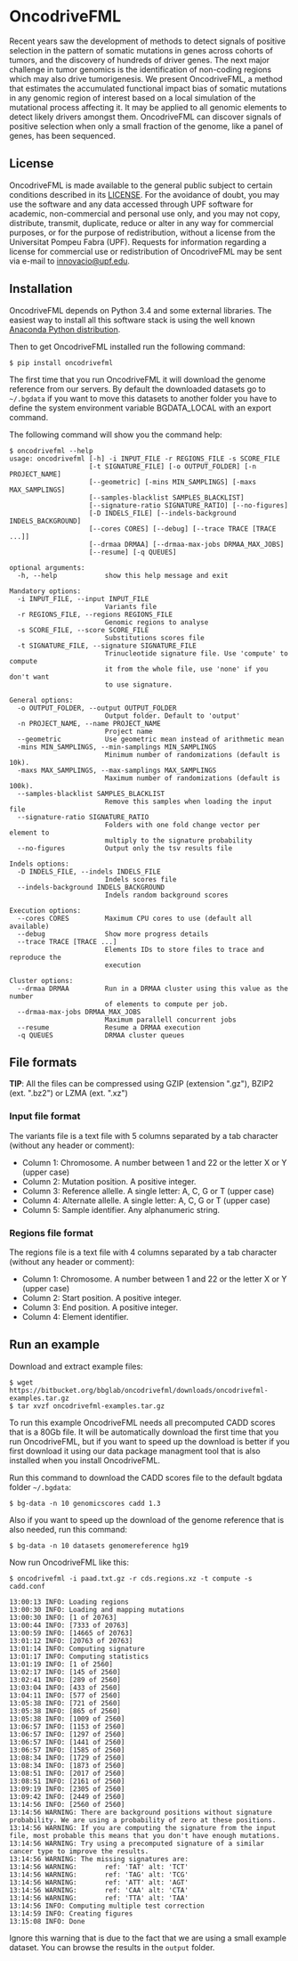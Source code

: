 # OncodriveFML #

Recent years saw the development of methods to detect signals of positive selection in the pattern of somatic mutations in genes across cohorts of tumors, and the discovery of hundreds of driver genes. The next major challenge in tumor genomics is the identification of non-coding regions which may also drive tumorigenesis. We present OncodriveFML, a method that estimates the accumulated functional impact bias of somatic mutations in any genomic region of interest based on a local simulation of the mutational process affecting it. It may be applied to all genomic elements to detect likely drivers amongst them. OncodriveFML can discover signals of positive selection when only a small fraction of the genome, like a panel of genes, has been sequenced.

## License ##
OncodriveFML is made available to the general public subject to certain conditions described in its [LICENSE](LICENSE). For the avoidance of doubt, you may use the software and any data accessed through UPF software for academic, non-commercial and personal use only, and you may not copy, distribute, transmit, duplicate, reduce or alter in any way for commercial purposes, or for the purpose of redistribution, without a license from the Universitat Pompeu Fabra (UPF). Requests for information regarding a license for commercial use or redistribution of OncodriveFML may be sent via e-mail to innovacio@upf.edu.

## Installation ##

OncodriveFML depends on Python 3.4 and some external libraries. The easiest way to install all this software stack is using the well known [Anaconda Python distribution](http://continuum.io/downloads).

Then to get OncodriveFML installed run the following command:

	$ pip install oncodrivefml

The first time that you run OncodriveFML it will download the genome reference from our servers. By default the downloaded datasets go to ``~/.bgdata`` if you want to move this datasets to another folder you have to define the system environment variable BGDATA_LOCAL with an export command. 

The following command will show you the command help:

	$ oncodrivefml --help
    usage: oncodrivefml [-h] -i INPUT_FILE -r REGIONS_FILE -s SCORE_FILE
                        [-t SIGNATURE_FILE] [-o OUTPUT_FOLDER] [-n PROJECT_NAME]
                        [--geometric] [-mins MIN_SAMPLINGS] [-maxs MAX_SAMPLINGS]
                        [--samples-blacklist SAMPLES_BLACKLIST]
                        [--signature-ratio SIGNATURE_RATIO] [--no-figures]
                        [-D INDELS_FILE] [--indels-background INDELS_BACKGROUND]
                        [--cores CORES] [--debug] [--trace TRACE [TRACE ...]]
                        [--drmaa DRMAA] [--drmaa-max-jobs DRMAA_MAX_JOBS]
                        [--resume] [-q QUEUES]
    
    optional arguments:
      -h, --help            show this help message and exit
    
    Mandatory options:
      -i INPUT_FILE, --input INPUT_FILE
                            Variants file
      -r REGIONS_FILE, --regions REGIONS_FILE
                            Genomic regions to analyse
      -s SCORE_FILE, --score SCORE_FILE
                            Substitutions scores file
      -t SIGNATURE_FILE, --signature SIGNATURE_FILE
                            Trinucleotide signature file. Use 'compute' to compute
                            it from the whole file, use 'none' if you don't want
                            to use signature.
    
    General options:
      -o OUTPUT_FOLDER, --output OUTPUT_FOLDER
                            Output folder. Default to 'output'
      -n PROJECT_NAME, --name PROJECT_NAME
                            Project name
      --geometric           Use geometric mean instead of arithmetic mean
      -mins MIN_SAMPLINGS, --min-samplings MIN_SAMPLINGS
                            Minimum number of randomizations (default is 10k).
      -maxs MAX_SAMPLINGS, --max-samplings MAX_SAMPLINGS
                            Maximum number of randomizations (default is 100k).
      --samples-blacklist SAMPLES_BLACKLIST
                            Remove this samples when loading the input file
      --signature-ratio SIGNATURE_RATIO
                            Folders with one fold change vector per element to
                            multiply to the signature probability
      --no-figures          Output only the tsv results file
    
    Indels options:
      -D INDELS_FILE, --indels INDELS_FILE
                            Indels scores file
      --indels-background INDELS_BACKGROUND
                            Indels random background scores
    
    Execution options:
      --cores CORES         Maximum CPU cores to use (default all available)
      --debug               Show more progress details
      --trace TRACE [TRACE ...]
                            Elements IDs to store files to trace and reproduce the
                            execution
    
    Cluster options:
      --drmaa DRMAA         Run in a DRMAA cluster using this value as the number
                            of elements to compute per job.
      --drmaa-max-jobs DRMAA_MAX_JOBS
                            Maximum parallell concurrent jobs
      --resume              Resume a DRMAA execution
      -q QUEUES             DRMAA cluster queues
      
## File formats ##

**TIP**:  All the files can be compressed using GZIP (extension ".gz"), BZIP2 (ext. ".bz2") or LZMA (ext. ".xz")

### Input file format ###

The variants file is a text file with 5 columns separated by a tab character (without any header or comment):

* Column 1: Chromosome. A number between 1 and 22 or the letter X or Y (upper case)
* Column 2: Mutation position. A positive integer.
* Column 3: Reference allelle. A single letter: A, C, G or T (upper case)
* Column 4: Alternate allelle. A single letter: A, C, G or T (upper case)
* Column 5: Sample identifier. Any alphanumeric string.
      
### Regions file format ###

The regions file is a text file with 4 columns separated by a tab character (without any header or comment):

* Column 1: Chromosome. A number between 1 and 22 or the letter X or Y (upper case)
* Column 2: Start position. A positive integer.
* Column 3: End position. A positive integer.
* Column 4: Element identifier.

## Run an example ##

Download and extract example files:

    $ wget https://bitbucket.org/bbglab/oncodrivefml/downloads/oncodrivefml-examples.tar.gz
    $ tar xvzf oncodrivefml-examples.tar.gz
    
To run this example OncodriveFML needs all precomputed CADD scores that is a 80Gb file. It will be 
automatically download the first time that you run OncodriveFML, but if you want to speed up the download is better
if you first download it using our data package managment tool that is also installed when you install OncodriveFML.

Run this command to download the CADD scores file to the default bgdata folder `~/.bgdata`:
 
    $ bg-data -n 10 genomicscores cadd 1.3

Also if you want to speed up the download of the genome reference that is also needed, run this command:

    $ bg-data -n 10 datasets genomereference hg19

Now run OncodriveFML like this:

    $ oncodrivefml -i paad.txt.gz -r cds.regions.xz -t compute -s cadd.conf
    
    13:00:13 INFO: Loading regions
    13:00:30 INFO: Loading and mapping mutations
    13:00:30 INFO: [1 of 20763]
    13:00:44 INFO: [7333 of 20763]
    13:00:59 INFO: [14665 of 20763]
    13:01:12 INFO: [20763 of 20763]
    13:01:14 INFO: Computing signature
    13:01:17 INFO: Computing statistics
    13:01:19 INFO: [1 of 2560]
    13:02:17 INFO: [145 of 2560]
    13:02:41 INFO: [289 of 2560]
    13:03:04 INFO: [433 of 2560]
    13:04:11 INFO: [577 of 2560]
    13:05:38 INFO: [721 of 2560]
    13:05:38 INFO: [865 of 2560]
    13:05:38 INFO: [1009 of 2560]
    13:06:57 INFO: [1153 of 2560]
    13:06:57 INFO: [1297 of 2560]
    13:06:57 INFO: [1441 of 2560]
    13:06:57 INFO: [1585 of 2560]
    13:08:34 INFO: [1729 of 2560]
    13:08:34 INFO: [1873 of 2560]
    13:08:51 INFO: [2017 of 2560]
    13:08:51 INFO: [2161 of 2560]
    13:09:19 INFO: [2305 of 2560]
    13:09:42 INFO: [2449 of 2560]
    13:14:56 INFO: [2560 of 2560]
    13:14:56 WARNING: There are background positions without signature probability. We are using a probability of zero at these positions.
    13:14:56 WARNING: If you are computing the signature from the input file, most probable this means that you don't have enough mutations.
    13:14:56 WARNING: Try using a precomputed signature of a similar cancer type to improve the results.
    13:14:56 WARNING: The missing signatures are:
    13:14:56 WARNING:       ref: 'TAT' alt: 'TCT'
    13:14:56 WARNING:       ref: 'TAG' alt: 'TCG'
    13:14:56 WARNING:       ref: 'ATT' alt: 'AGT'
    13:14:56 WARNING:       ref: 'CAA' alt: 'CTA'
    13:14:56 WARNING:       ref: 'TTA' alt: 'TAA'
    13:14:56 INFO: Computing multiple test correction
    13:14:59 INFO: Creating figures
    13:15:08 INFO: Done
    
Ignore this warning that is due to the fact that we are using a small example dataset. You can browse the results in the `output` folder.